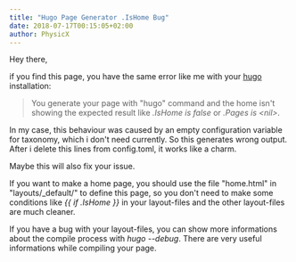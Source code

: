 ```yaml
---
title: "Hugo Page Generator .IsHome Bug"
date: 2018-07-17T00:15:05+02:00
author: PhysicX
---
```

Hey there,

if you find this page, you have the same error like me with your [hugo](https://gohugo.io/) installation:

> You generate your page with "hugo" command and the home isn't showing the expected result like *.IsHome is false* or *.Pages is &lt;nil&gt;*. 

In my case, this behaviour was caused by an empty configuration variable for taxonomy, which i don't need currently. So this generates wrong output. After i delete this lines from config.toml, it works like a charm.

Maybe this will also fix your issue.

If you want to make a home page, you should use the file "home.html" in "layouts/_default/" to define this page, so you don't need to make some conditions like *{{ if .IsHome }}* in your layout-files and the other layout-files are much cleaner.

If you have a bug with your layout-files, you can show more informations about the compile process with *hugo --debug*. There are very useful informations while compiling your page.
